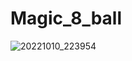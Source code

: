 # Magic_8_ball
![20221010_223954](https://user-images.githubusercontent.com/98304653/194920353-73c32dfe-393a-490f-9a53-62b78a4f0302.gif)
